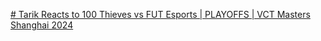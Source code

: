 [# Tarik Reacts to 100 Thieves vs FUT Esports | PLAYOFFS | VCT Masters Shanghai 2024](https://youtu.be/wx53wg_3kJA?si=JBdCJHho02Zuc1sk)